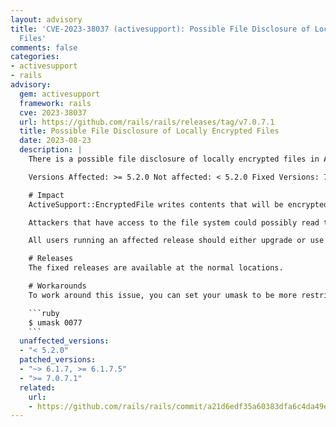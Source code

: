 ```yaml
---
layout: advisory
title: 'CVE-2023-38037 (activesupport): Possible File Disclosure of Locally Encrypted
  Files'
comments: false
categories:
- activesupport
- rails
advisory:
  gem: activesupport
  framework: rails
  cve: 2023-38037
  url: https://github.com/rails/rails/releases/tag/v7.0.7.1
  title: Possible File Disclosure of Locally Encrypted Files
  date: 2023-08-23
  description: |
    There is a possible file disclosure of locally encrypted files in Active Support. This vulnerability has been assigned the CVE identifier CVE-2023-38037.

    Versions Affected: >= 5.2.0 Not affected: < 5.2.0 Fixed Versions: 7.0.7.1, 6.1.7.5

    # Impact
    ActiveSupport::EncryptedFile writes contents that will be encrypted to a temporary file. The temporary file’s permissions are defaulted to the user’s current umask settings, meaning that it’s possible for other users on the same system to read the contents of the temporary file.

    Attackers that have access to the file system could possibly read the contents of this temporary file while a user is editing it.

    All users running an affected release should either upgrade or use one of the workarounds immediately.

    # Releases
    The fixed releases are available at the normal locations.

    # Workarounds
    To work around this issue, you can set your umask to be more restrictive like this:

    ```ruby
    $ umask 0077
    ```
  unaffected_versions:
  - "< 5.2.0"
  patched_versions:
  - "~> 6.1.7, >= 6.1.7.5"
  - ">= 7.0.7.1"
  related:
    url:
    - https://github.com/rails/rails/commit/a21d6edf35a60383dfa6c4da49e4b1aef5f00731
---
```

